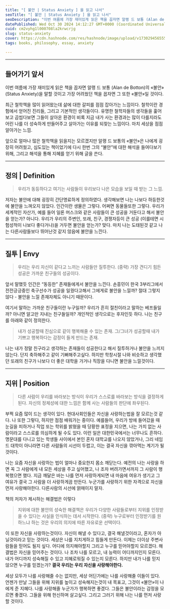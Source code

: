 ```yaml
---
title: "[ 불안 | Status Anxiety ] 을 읽고 나서"
seoTitle: "[ 불안 | Status Anxiety ] 을 읽고 나서"
seoDescription: "이번 여름에 가장 재미있게 읽은 책을 꼽자면 알랭 드 보통 (Alan de Botton)의 «불안» (Status Anxiety)를 말할 것이고 가장 어려웠던 책을 꼽자면 그 또한 «불안»일 것이다."
datePublished: Wed Oct 30 2024 14:12:27 GMT+0000 (Coordinated Universal Time)
cuid: cm2vyhg1l000708la2krwcrjg
slug: status-anxiety
cover: https://cdn.hashnode.com/res/hashnode/image/upload/v1730294565558/313f7b45-c380-4f60-96dc-e0c647deb03f.jpeg
tags: books, philosophy, essay, anxiety

---
```


---

## 들어가기 앞서

이번 여름에 가장 재미있게 읽은 책을 꼽자면 알랭 드 보통 (Alan de Botton)의 «불안» (Status Anxiety)을 말할 것이고 가장 어려웠던 책을 꼽자면 그 또한 «불안»일 것이다.

최근 철학책을 많이 읽어왔는데 삶에 대한 갈피를 점점 잡아가는 느낌이다. 철학이란 경험에서 얻어진 진리들, 그리고 기본적인 생각들이다. 유명한 철학자들의 생각들을 훑어보고 곱씹다보면 그들이 살아온 환경이 비록 지금 내가 사는 환경과는 많이 다를지라도 어린 나를 더 성숙하게 만들어주고 살아가는 이유를 되찾는 느낌이다. 마치 세상을 점점 알아가는 느낌.

앞으로 얼마나 많은 철학책을 읽을지는 모르겠지만 알랭 드 보통의 «불안»은 나에게 굉장히 어려웠고, 심도있는 책이었기에 다시 한번 그의 “불안”에 대한 해석을 들여다보기 위해, 그리고 해석을 통해 지혜를 얻기 위해 글을 쓴다.

---

## 정의 | Definition

> 우리가 동등하다고 여기는 사람들이 우리보다 나은 모습을 보일 때 받는 그 느낌.

저자는 불안에 대해 굉장히 간단명료하게 정의하였다. 생각해보면 나는 나보다 하등한것에 불안을 느껴오지 않았다. 인간이란 생물은 그렇다. 어쩌면 동물들또한 그렇다. 우리가 세계적인 자산가, 예를 들어 일론 머스크와 같은 사람들이 큰 성공을 거둔다고 해서 불안을 얻는가? 아니다. 우리가 우리의 주변인, 또래, 친구, 경쟁자등이 큰 성공 (이를테면 시험성적이 나보다 좋다거나)을 거두면 불안을 얻는가? 맞다. 마치 나는 도태된것 같고 나는 다른사람들보다 뛰어난것 같지 않음에 불안을 느낀다.

---

## 질투 | Envy

> 우리는 우리 자신이 같다고 느끼는 사람들만 질투한다. (중략) 가장 견디기 힘든 성공은 가까운 친구들의 성공이다.

앞서 말했듯 인간은 “동등한” 존재들에게서 불안을 느낀다. 손흥민이 한국 3부리그에서 전전긍긍중인 축구선수가 성공을 일궜다고해서 그에게로 불안을 느낄까? 절대 그렇지 않다 - 불안을 느낄 존재자체도 아니기 때문이다.

여기서 말하는 가까운 친구들이란 누구일까? 우리가 흔히 절친이라고 말하는 베프들일까? 아니면 알고만 지내는 친구들일까? 개인적인 생각으로는 후자인듯 하다. 나는 친구를 아래와 같이 정의한다.

> 내가 성공할때 진심으로 같이 행복해줄 수 있는 존재. 그/그녀가 성공할때 내가 기쁘고 행복하다는 감정이 들게 만드는 존재.

나는 내가 정말 친구라고 생각하는 존재들이 성공한다고 해서 질투하거나 불안을 느끼지 않는다. 단지 축하해주고 같이 기뻐해주고싶다. 하지만 학창시절 나와 비슷하고 생각했던 또래의 친구가 나보다 더 좋은 대학을 가거나 직장을 다니면 불안을 느낄것이다.

---

## 지위 | Position

> 다른 사람이 우리를 바라보는 방식이 우리가 스스로를 바라보는 방식을 결정하게 된다. 자신의 정체성에 대한 느낌은 함께 사는 사람들의 판단에 좌우된다.

부쩍 요즘 많이 드는 생각이 있다. 현대사회인들은 자신을 사랑하는법을 잘 모르는것 같다. 나 또한 그렇다, 하지만 점점 배워가는 중이다. 예를들어, 우리가 방에 들어갔을 때 눈길을 피하거나 직업 또는 학위를 밝혔을 때 당황한 표정을 지으면, 나는 가치 없는 사람이라고 스스로를 의심하게 될 수도 있다. 이런 일은 대한민국에서는 너무나도 흔하다. 명문대를 다니고 있는 학생들 사이에서 본인 혼자 대학교를 나오지 않았거나, 그리 네임드 대학이 아니라면 다른 사람들의 시선이 두렵고, 이는 결국 자신을 깎아먹는 계기가 될것이다.

나는 요즘 자신을 사랑하는 법이 얼마나 중요한지 몸소 깨닫는다. 예전의 나는 사랑을 하면 꼭 그 사람에게 내 모든 세상을 주고 싶어했고, 나 조차 버려가면서까지 그 사람이 행복했으면 했다. 지금 깨달은 바는 나를 먼저 사랑하게되면 내 마음에 여유가 생기고 그 여유가 결국 그 사람을 더 사랑하게끔 만든다. 누군가를 사랑하기 위한 자격으로 자신을 먼저 사랑해야한다. 다른사람의 시선에 얽매이지 말자.

책의 저자가 제시하는 해결법은 이렇다

> 지위에 대한 불안의 성숙한 해결책은 우리가 다양한 사람들로부터 지위를 인정받을 수 있다는 사실을 인식하는 데서 시작한다. (중략) 누구로부터 인정받기를 원하느냐 하는 것은 우리의 의지에 따른 자유로운 선택이다.

이 또한 자신을 사랑하는것이다. 자신이 해낼 수 있다고, 결국 해낼것이라고, 혼자가 아닐것이라고 믿는 것이다. 세상은 나를 지치게하고 힘들게 만든다. 이제는 더이상 주변사람들을 믿어도 될지 싶다. 어디에 의지해야할지 그리고 누구를 믿어야할지 모르겠다. 해결법은 자신을 믿어주는 것이다. 나 조차 나를 모르고, 내 능력이 어디까지인지 모른다. 내가 어디까지 성숙해질 수 있고 지혜로워질 수 있는지 모른다. 하지만 내가 나를 믿지 않으면 누구를 믿겠는가? **결국 우리는 우리 자신을 사랑해야한다.**

세상 모두가 나를 사랑해줄 수는 없지만, 세상 어딘가에는 나를 사랑해줄 이들이 있다. 언젠가 만날 그들을 위해 지위를 높이고 성숙해지는것이 내 목표고, 그것이 «불안»이 나에게 준 지혜다. 나를 사랑해줄 누군가가 행복하면 좋겠다. 그들은 불안이라는 감정을 모르면 좋겠다. 그들을 위해 헌신하며 살고싶다. 그리고 그러기 위해 나는 나를 먼저 사랑할 것이다.